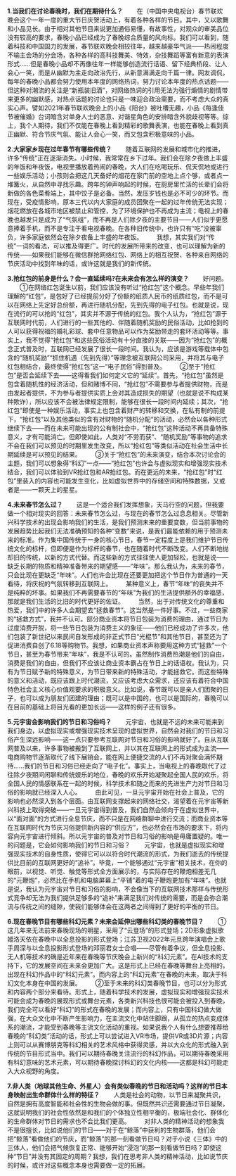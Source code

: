 **1.当我们在讨论春晚时，我们在期待什么？**
　　在（中国中央电视台）春节联欢晚会这个一年一度的重大节日庆贺活动上，有着各种各样的节目。其中，又以歌舞和小品见长。由于相对其他节目来说更加通俗易懂，有故事性，对观众的审美品位没有较高的要求，春晚小品已经成为了春晚综合质量的风向标。我们可以看到，随着科技和中国国力的发展，春节联欢晚会相较往年，越来越豪华气派——热闹程度不输主会场的分会场，各种各样的高科技舞美、特效，杂技舞蹈等富有新意的表演形式……但是春晚小品却不再像往年一样能够创造流行话语、留下经典桥段、让人会心一笑，而是从幽默为主走向政治先行，从新意满满走向千篇一律。网友调侃，每年的春晚小品都会努力使用本年度的网络热词，努力讨论本年度的热点话题——但这种对潮流的关注是“新瓶装旧酒”，对网络热词的引用无法为强行煽情的剧情带来更多的幽默感，对热点话题的讨论也只是一味迎合政治需要，而不考虑大众的真实心声。譬如2021年春节联欢晚会上的小品《阳台》被吐槽无趣，小品《每逢佳节被催婚》台词暗含对单身人士的恶意、对谐星角色的安排暗含外貌歧视等等。综上，我个人期待，我们不仅能在春晚上看到精彩的歌舞表演，也能在春晚上看到真正幽默、符合节庆气氛、能让人会心一笑，而又包含积极意味的小品。

**2.大家家乡现在过年春节有哪些传统？**
　　随着互联网的发展和城市化的推进，许多“传统”正在逐渐消失。小时候，我常常在乡下过年。我们会在除夕夜做上丰盛的年饭和年夜饭，电视里播放着热闹的春晚，大人们在吃喝玩乐、侃天侃地或进行一些娱乐活动；小孩则会把这几天备好的烟花在家门前的空地上点个够，或者点一堆篝火，从自然中寻找乐趣。跨年的钟声响起的时候，在厨房里忙活的长辈们会将新做的各色菜肴端上，其中饺子是必备。当然，发压岁钱也是必不可少的环节。而现在，受疫情影响，原本三代以内大家庭的成员团聚在一起的过年传统无法实现；烟花燃放在各城市地区被禁止和管控，为了环境保护也不再成为主流；电视上的春晚也越发只是成为了“气氛组”，而不再是人们除夕夜的主要节目——人们似乎更愿意捧着手机，而不是专注于看电视春晚。在各种旧传统中，也许只有“吃”没被辜负，许多家庭依然会在除夕夜备上丰盛的年夜饭。
　　我想，其实我们对“传统”一词的看法，可以推及得更广。时代的发展所带来的改变，也可以理解为新的传统——如果我们能够在微信群抢网络红包、网络上的相互祝贺、各种来自网络的节庆活动中找到年味的话，或许这就是我们的新传统。

**3.抢红包的前身是什么？会一直延续吗?在未来会有怎么样的演变？**
　　好问题。
　　①在网络红包诞生以前，我们应该没有听过“抢红包”这个概念。早些年我们理解的“红包”，是包好了已经提前分好了份额的纸质人民币的纸质红包，而不是可以在网络上先定好总份额，再进行随机分配，先到先得的电子红包。也就是说，现在流行的可以抢的“红包”，其实并不源于传统的红包。我个人认为，“抢红包”源于互联网时代前，人们进行的一些其他的、伴随着随机奖励的民俗活动，比如抢到的人可以获得祝福的婚礼彩球、套中任意物品可以作为奖励带走的套环活动等等。事实上，我不觉得“抢红包”和这些民俗活动有十分直接的关联——因为“抢红包”的概念正式普及时，互联网已经发展了很长一段时间。我认为，应该是游戏等载体中包含的“随机奖励”“抓住机遇（先到先得）”等理念被互联网公司采用，并将其与电子红包相结合，最终使得“抢红包”这一“电子民俗”得到普及。
　　②至于“抢红包”是否会延续下去——这得看我们如何定义它的“延续”。首先，“抢红包”虽然是包含着随机性的经济活动，但和赌博不同，“抢红包”不需要参与者提供财物，而是由发起者提供，不为参与者提供实质上会对其造成损失的期望（也就是说不构成某种欺诈），所以应该不会被法律规定限制，能够在很长一段时间内延续；其次，“抢红包”即使是一种娱乐活动，事实上也包含着财产的转移和交换，在私有制的前提下，“抢红包”以及其他类似的含有对财物的“随机分配”的活动，必然会以各种形式继续下去——而在未来可能出现的公有制社会中，“抢红包”这种活动不再具备特殊意义，才有可能消亡。但即使如此，人类对“不劳而获”、“随机奖励”等事物的追求不会在我们可以预见的时期里发生改变，所以“抢红包”等类似活动在社会生活中长期延续是可以预见的结果。
　　③关于“抢红包”的未来演变，结合本次讨论会的主题，我们可以想象得“科幻”一点——“抢红包”也许会与虚拟现实和增强现实技术结合，我们可以体验到VR抢红包和AR抢红包。而在更远的未来，“抢红包”时“红包”里装入的内容也可能发生变化，比如虚拟世界中的存储空间和特殊数据，又或者是——一颗天上的星星。

**4.未来春节怎么过？**
　　这是一个适合我们发挥想象，天马行空的问题，但我要做一个相对现实的回答：未来春节怎么过，与现在的春节怎么过息息相关。尽管新兴科学技术的出现会影响我们的生活，是我们预测未来的重要变数，但当前事物的发展趋势比起我们无法准确预知的各种“变数”来说，是我们最能依赖的用于预测未来的标准。作为集中国传统于一身的核心节日，春节一定程度上是我们维护节日传统文化的标杆，但即便是作为标杆的春节，也在随着时代不断改变。人们不断地抛却旧的传统，以新的方式代替。而这些新的方式往往使人更加轻松，也就是说——缺乏长期的物质和精神准备带来的期望感——“年味”。那么我认为，未来的春节，只会比现在更缺乏“年味”。人们也许会比现在还要更加把这个节日作为普通的一天看待，将庆祝的气氛转移到互联网上。
　　某种意义上，春节“年味”的丧失并不是纯粹的坏事。如果我们不再需要春节的“年味”为我们的生活提供额外的幸福感，那就是我们生活的比旧的时代更好的佐证。
　　当然，出于对传统文化的尊重和热爱，我们中的许多人会期望去“拯救春节”。这当然是一件好事。不过，一些商家的“拯救方式”，我并不认可。部分商业资本将节日包装为消费的理由，通过节日为过度消费开脱，将一些节日包装为消费主义的象征——他们已经成功了许多次，他们包装了新世纪以来民间自发形成的非正式节日“光棍节”和其他节日，甚至还为了促进消费自创了6.18等购物节。我想，如果商业资本声称要用这种方式“拯救”一个节日，甚至为春节带来“年味”，我是不认可的。虽然制作消费热潮是他们的自由，消费是我们的自由，但我们不应该让商业资本霸占在节日上的话语权。我认为，只有为节日赋予新的特殊意义，为节日带来新的特殊活动，才能拯救它。而这些特殊的意义和活动，既应该跟上时代潮流，又应该考虑大众需求，还应该有着符合中国特色社会主义核心价值观要求的积极意义。比如说，春节既可以是亲人们团聚的日子，也可以成为朋友们团建的理由；既可以是中国的，也可以是国际的，春晚可以在目前的基础上将目光看的更加长远——这样的例子还有很多。

**5.元宇宙会影响我们的节日和习俗吗？**
　　元宇宙，也就是不远的未来可能来到我们身边，以虚拟现实或增强现实技术呈现的虚拟世界，自然会对我们的节日和习俗产生深远影响——这一点只要参考互联网对节日和习俗的影响就好了。自从互联网普及以来，许多事物被搬到了互联网上，并以其在互联网上的形式成为主流——电商购物节逐渐取代了线下展销会，能在网上便捷交流的人们不再对聚会满怀期待……我们的节日和习俗已经走向了“电子化”。事实上，当电视上的春晚取代了过往除夕夜期间闲聊和传统娱乐的地位，春晚的欢乐开始凝聚起全国人民的欢乐，将全国人民的情感联系在一起的时候，科学技术和随之而来的先进生产力对节日和习俗的影响就已经深入人心。
　　由此可见，一旦元宇宙开始在社会上普及，它的影响也必然深入到各个层面。由互联网支撑起来的网络社交，渴望着在元宇宙等新兴科技上取得突破——一旦元宇宙得到普及，我们自然会倾向于在虚拟世界中，以“面对面”的方式进行全息节庆，而不只是在网络群聊中进行交流；而商业资本等在互联网时代为节庆习俗提供新内容的“供应方”，也必然会在市场的要求下，将内容向元宇宙进行倾斜。所以元宇宙的普及对节日和习俗的影响是毋庸置疑的。唯一的问题是，它会如何影响我们的节日和习俗？
　　元宇宙，也就是虚拟现实和增强现实技术的自身性质，使得它可以以符合时代潮流的形式，为我们逝去的传统提供比目前的互联网更好的“追补”。毕竟，一个能够通过“元宇宙”相关技术，在你的眼前，以视觉、听觉、触觉等形式全方面展示的，与实际存在的鞭炮相差无几的“元鞭炮”，必然比在手机和电脑屏幕上“平铺”着的电子鞭炮更加有“年味”。也就是说，我认为元宇宙对节日和习俗的影响，不会像当下的互联网技术那样与传统形式竞争却无法为我们提供足够多的“追补”来满足我们对传统的需要，而是会弥合潮流与传统之间的缝隙，使我们能够体会在这两者之间得到了更好的平衡的节日。

**6.现在春晚节目有哪些科幻元素？未来会延伸出哪些科幻类的春晚节目？**
　　①这几年来无法前来春晚现场的明星，采用了“云登场”的形式登场；2D形象虚拟歌姬洛天依在春晚中以全息投影的形式登场；江苏卫视2022年元旦跨年演唱会上歌手周深与以全息投影形式登场的邓丽君女士合唱——尽管有着争议，但全息投影、无人机等技术的确是近年来在春晚等节庆晚会上新兴的“科幻元素”。在AI技术的支持下，它的发展空间在未来会更加广大。这是形式上已经在春晚等舞台上亮相的，出现在科幻作品中的“科幻元素”。而内容上的“科幻元素”在春晚的未来，取决于科幻文化本身在中国的发展。
　　②至于未来的科幻类春晚节目，也可以分为形式和内容两个部分来看待。形式上，随着科学技术的发展，虚拟现实和增强现实技术可能会成为春晚的展现形式或舞台元素，各类新兴科技也很可能会被投入到春晚，我们完全可以看好“科幻”的形式在春晚的发展；而内容上，只有中国科幻做大做强，在大众文化中不断产生影响力，在主流文化中站住脚跟，从孤立的热点变成体系的潮流，才能受到春晚等主流文化活动的重视。如果说我个人有什么想要推荐给春晚的“科幻类”活动的话，形式上可以尝试进入VR市场，提供VR或3D片源；内容上则可以从赛博朋克等科幻相关的艺术风格中获得灵感，并以大众化的形式融入到传统的节目形式当中。我们可以期待春晚关注流行的科幻作品，可以期待春晚采用有科幻意味的艺术元素，可以期待春晚探讨科幻的文化内核——这都是科幻可能走入大众视野的角度。

**7.非人类（地球其他生命、外星人）会有类似春晚的节日和活动吗？这样的节日本身映射出生命群体什么样的特征？**
　　人类是社会的动物，以节日来凝聚共识，自然是拥有高度智能和社会性的生物会做的事。但既然共识还需要通过节日凝聚，这就说明我们的社会性依然是和我们的个体独立性相平衡的，极端社会化、群体化的生命群体对节日的需求也不会比我们更高。
　　对非人类的精神活动的想象我不是很擅长，比如说他们的节日——对于在“鲸落”中获利的生物群落，他们会把“鲸落”看做他们的节庆，而“鲸落”的那一刻看做节日吗？对于小说《三体》中的三体人，他们会把气候恢复正常、能够开始“浸泡”的那一刻看做节日吗？即使这种“节日”并没有其固定的周期？我想，我们在思考非人类的精神活动，比如说节庆的时候，或许对这些概念本身也需要做一定的拓展。

<!-- ##{"timestamp":1643181752}## -->